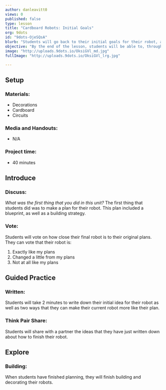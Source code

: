 ```yaml
---
author: danleavitt0
views: 0
published: false
type: lesson
title: "Cardboard Robots: Initial Goals"
org: 9dots
id: "9dots-OjeSQsA"
blurb: "Students will go back to their initial goals for their robot, and devise a strategy to make their robot match their original ideas."
objective: "By the end of the lesson, students will be able to, through collaboration,  develop a strategy to complete their robot."
image: "http://uploads.9dots.io/OksiGVl_md.jpg"
fullImage: "http://uploads.9dots.io/OksiGVl_lrg.jpg"

---
```


## Setup

### Materials:

- Decorations
- Cardboard
- Circuits

### Media and Handouts:

- N/A

### Project time:

- 40 minutes

## Introduce

### Discuss:
_What was the first thing that you did in this unit?_
The first thing that students did was to make a plan for their robot. This plan included a blueprint, as well as a building strategy.

### Vote:
Students will vote on how close their final robot is to their original plans. They can vote that their robot is:

1. Exactly like my plans
2. Changed a little from my plans
3. Not at all like my plans

## Guided Practice

### Written:
Students will take 2 minutes to write down their initial idea for their robot as well as two ways that they can make their current robot more like their plan.

### Think Pair Share:
Students will share with a partner the ideas that they have just written down about how to finish their robot.

## Explore

### Building:
When students have finished planning, they will finish building and decorating their robots.
